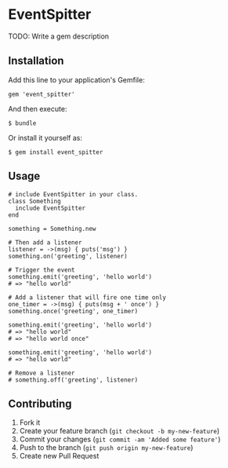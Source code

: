 # EventSpitter

TODO: Write a gem description

## Installation

Add this line to your application's Gemfile:

    gem 'event_spitter'

And then execute:

    $ bundle

Or install it yourself as:

    $ gem install event_spitter

## Usage

    # include EventSpitter in your class.
    class Something
      include EventSpitter
    end

    something = Something.new

    # Then add a listener
    listener = ->(msg) { puts('msg') }
    something.on('greeting', listener)

    # Trigger the event
    something.emit('greeting', 'hello world')
    # => "hello world"

    # Add a listener that will fire one time only
    one_timer = ->(msg) { puts(msg + ' once') }
    something.once('greeting', one_timer)

    something.emit('greeting', 'hello world')
    # => "hello world"
    # => "hello world once"

    something.emit('greeting', 'hello world')
    # => "hello world"

    # Remove a listener
    # something.off('greeting', listener)

## Contributing

1. Fork it
2. Create your feature branch (`git checkout -b my-new-feature`)
3. Commit your changes (`git commit -am 'Added some feature'`)
4. Push to the branch (`git push origin my-new-feature`)
5. Create new Pull Request
